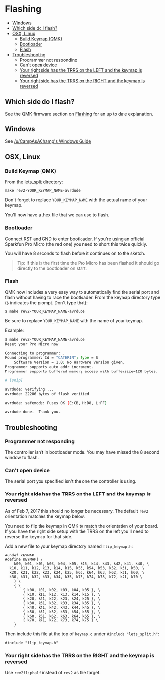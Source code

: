 # Flashing

<!-- START doctoc generated TOC please keep comment here to allow auto update -->
<!-- DON'T EDIT THIS SECTION, INSTEAD RE-RUN doctoc TO UPDATE -->


- [Windows](#windows)
- [Which side do I flash?](#which-side-do-i-flash)
- [OSX, Linux](#osx-linux)
  - [Build Keymap (QMK)](#build-keymap-qmk)
  - [Bootloader](#bootloader)
  - [Flash](#flash)
- [Troubleshooting](#troubleshooting)
  - [Programmer not responding](#programmer-not-responding)
  - [Can't open device](#cant-open-device)
  - [Your right side has the TRRS on the LEFT and the keymap is reversed](#your-right-side-has-the-trrs-on-the-left-and-the-keymap-is-reversed)
  - [Your right side has the TRRS on the RIGHT and the keymap is reversed](#your-right-side-has-the-trrs-on-the-right-and-the-keymap-is-reversed)

<!-- END doctoc generated TOC please keep comment here to allow auto update -->

## Which side do I flash?

See the QMK firmware section on [Flashing](https://github.com/qmk/qmk_firmware/tree/master/keyboards/lets_split#flashing) for an up to date explanation.

## Windows

See [/u/CampAsAChamp's Windows Guide](https://gist.github.com/CampAsAChamp/e747d2b605c0c32923593b529f82ccdd)

## OSX, Linux

### Build Keymap (QMK)

From the lets_split directory:

```
make rev2-YOUR_KEYMAP_NAME-avrdude
```

Don't forget to replace `YOUR_KEYMAP_NAME` with the actual name of your keymap.

You'll now have a .hex file that we can use to flash.

### Bootloader

Connect RST and GND to enter bootloader. If you're using an official Sparkfun Pro Micro (the red one) you need to short this twice quickly.

You will have 8 seconds to flash before it continues on to the sketch.

> Tip: If this is the first time the Pro Micro has been flashed it should go directly to the bootloader on start.

### Flash

QMK now includes a very easy way to automatically find the serial port and flash without having to race the bootloader. From the keymap directory type (`$` indicates the prompt. Don't type that):

```
$ make rev2-YOUR_KEYMAP_NAME-avrdude
```

Be sure to replace `YOUR_KEYMAP_NAME` with the name of your keymap.

Example:

```bash
$ make rev2-YOUR_KEYMAP_NAME-avrdude
Reset your Pro Micro now

Connecting to programmer: .
Found programmer: Id = "CATERIN"; type = S
    Software Version = 1.0; No Hardware Version given.
Programmer supports auto addr increment.
Programmer supports buffered memory access with buffersize=128 bytes.

# [snip]

avrdude: verifying ...
avrdude: 22286 bytes of flash verified

avrdude: safemode: Fuses OK (E:CB, H:D8, L:FF)

avrdude done.  Thank you.
```

## Troubleshooting

### Programmer not responding

The controller isn't in bootloader mode. You may have missed the 8 second window to flash.

### Can't open device

The serial port you specified isn't the one the controller is using.

### Your right side has the TRRS on the LEFT and the keymap is reversed

As of Feb 7, 2017 this should no longer be necessary. The default `rev2` orientation matches the keymap below.

You need to flip the keymap in QMK to match the orientation of your board. If you have the right side setup with the TRRS on the left you'll need to reverse the keymap for that side.

Add a new file to your keymap directory named `flip_keymap.h`:
```
#undef KEYMAP
#define KEYMAP( \
	k00, k01, k02, k03, k04, k05, k45, k44, k43, k42, k41, k40, \
  k10, k11, k12, k13, k14, k15, k55, k54, k53, k52, k51, k50, \
  k20, k21, k22, k23, k24, k25, k65, k64, k63, k62, k61, k60, \
  k30, k31, k32, k33, k34, k35, k75, k74, k73, k72, k71, k70 \
	) \
	{ \
		{ k00, k01, k02, k03, k04, k05 }, \
		{ k10, k11, k12, k13, k14, k15 }, \
		{ k20, k21, k22, k23, k24, k25 }, \
		{ k30, k31, k32, k33, k34, k35 }, \
		{ k40, k41, k42, k43, k44, k45 }, \
		{ k50, k51, k52, k53, k54, k55 }, \
		{ k60, k61, k62, k63, k64, k65 }, \
		{ k70, k71, k72, k73, k74, k75 } \
	}
```

Then include this file at the top of `keymap.c` under `#include "lets_split.h"`:

```
#include "flip_keymap.h"
```

### Your right side has the TRRS on the RIGHT and the keymap is reversed

Use `rev2fliphalf` instead of `rev2` as the target.
